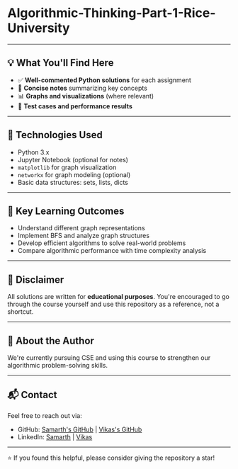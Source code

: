 # Algorithmic-Thinking-Part-1-Rice-University

---

## 💡 What You'll Find Here

- ✅ **Well-commented Python solutions** for each assignment  
- 📝 **Concise notes** summarizing key concepts  
- 📊 **Graphs and visualizations** (where relevant)  
- 🧪 **Test cases and performance results**

---

## 🧰 Technologies Used

- Python 3.x  
- Jupyter Notebook (optional for notes)  
- `matplotlib` for graph visualization  
- `networkx` for graph modeling (optional)  
- Basic data structures: sets, lists, dicts

---

## 🧠 Key Learning Outcomes

- Understand different graph representations  
- Implement BFS and analyze graph structures  
- Develop efficient algorithms to solve real-world problems  
- Compare algorithmic performance with time complexity analysis

---

## 📌 Disclaimer

All solutions are written for **educational purposes**. You're encouraged to go through the course yourself and use this repository as a reference, not a shortcut.

---

## 🚀 About the Author

We're currently pursuing CSE and using this course to strengthen our algorithmic problem-solving skills.

---

## 📬 Contact

Feel free to reach out via:

- GitHub: [Samarth's GitHub](https://github.com/samarth5310) | [Vikas's GitHub](https://github.com/ItsVikasA)  
- LinkedIn: [Samarth](https://www.linkedin.com/in/samarth-k-632720275) | [Vikas](https://www.linkedin.com/in/vikas028)

---

⭐️ If you found this helpful, please consider giving the repository a star!

